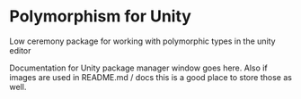 # Polymorphism for Unity

Low ceremony package for working with polymorphic types in the unity editor

Documentation for Unity package manager window goes here.
Also if images are used in README.md / docs this is a good place to store those as well.


